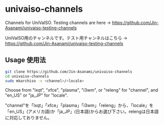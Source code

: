 # univaiso-channels
Channels for UniVaISO. Testing channels are here -> https://github.com/Jin-Asanami/univaiso-testing-channels

UniVaISO用のチャンネルです。テスト用チャンネルはこちら → https://github.com/Jin-Asanami/univaiso-testing-channels

## Usage 使用法
```bash
git clone https://github.com/Jin-Asanami/univaiso-channels
cd univaiso-channels
sudo mkarchiso -v <channel>/<locale>
```

Choose from "lxqt", "xfce", "plasma", "i3wm", or "releng" for "channel", and "en_US" or "ja_JP" for "locale".

"channel"を「lxqt」「xfce」「plasma」「i3wm」「releng」から、「locale」を「en_US」(アメリカ語)か「ja_JP」(日本語)からお選び下さい。relengは日本語に対応しておりません。
